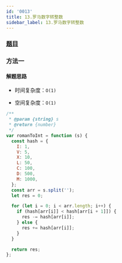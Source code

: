 ```yaml
---
id: '0013'
title: 13.罗马数字转整数
sidebar_label: 13.罗马数字转整数
---
```


### [题目](https://leetcode-cn.com/problems/roman-to-integer/)

### 方法一

#### 解题思路

- 时间复杂度：`O(1)`

- 空间复杂度：`O(1)`

```js
/**
 * @param {string} s
 * @return {number}
 */
var romanToInt = function (s) {
  const hash = {
    I: 1,
    V: 5,
    X: 10,
    L: 50,
    C: 100,
    D: 500,
    M: 1000,
  };
  const arr = s.split('');
  let res = 0;

  for (let i = 0; i < arr.length; i++) {
    if (hash[arr[i]] < hash[arr[i + 1]]) {
      res -= hash[arr[i]];
    } else {
      res += hash[arr[i]];
    }
  }

  return res;
};
```
